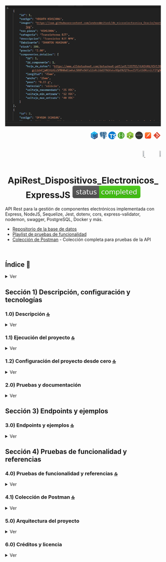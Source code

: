 ![Index app](../doc/assets/componentes-example.png)

<div align="right">
   <img width="25" height="25" src="../doc/assets/icons/backend/javascript-typescript/png/sequelize.png" />
   <img width="25" height="25" src="../doc/assets/icons/database/png/postgres.png" />
   <img width="25" height="25" src="../doc/assets/icons/backend/javascript-typescript/png/typescript.png" />
   <img width="25" height="25" src="../doc/assets/icons/devops/png/swagger.png" />
   <img width="25" height="25" src="../doc/assets/icons/backend/javascript-typescript/png/nodejs.png" />
   <img width="25" height="25" src="../doc/assets/icons/backend/javascript-typescript/png/express-js.png" />
   <img width="25" height="25" src="../doc/assets/icons/devops/png/postman.png" />
   <img width="25" height="25" src="../doc/assets/icons/devops/png/git.png" />
</div>

<br>

<br>

<div align="right">
     <a href="../README.md" target="_blank">
       <img src="../doc/assets/translation/eeuu-flag.jpg" width="10%" height="10%" />
   </a>
    <a href="./README.es.md" target="_blank">
       <img src="../doc/assets/translation/arg-flag.jpg" width="10%" height="10%" />
   </a>
</div>


<br>

<div align="center">

# ApiRest_Dispositivos_Electronicos_ExpressJS ![(status-completed)](../doc/assets/icons/badges/status-completed.svg)


</div>

API Rest para la gestión de componentes electrónicos implementada con Express, NodeJS, Sequelize, Jest, dotenv, cors, express-validator, nodemon, swagger, PostgreSQL, Docker y más.

*   [Repositorio de la base de datos](https://github.com/andresWeitzel/db_dispositivos_electronicos_postgreSQL)
*   [Playlist de pruebas de funcionalidad](https://www.youtube.com/playlist?list=PLCl11UFjHurDLAizKGgiChAKBJx1V19Fo)
*   [Colección de Postman](../postman/collections/Api_DispElectr_Express.postman_collection.json) - Colección completa para pruebas de la API

<br>

## Índice 📜

<details>
   <summary>Ver</summary>
  <br>

- [1.0) Descripción del proyecto](#10-descripción)
- [1.1) Ejecución del proyecto](#11-ejecución-del-proyecto)
- [1.2) Configuración desde cero](#12-configuración-desde-cero)
- [1.3) Configuración de base de datos con Docker y PostgreSQL](#13-configuración-de-base-de-datos-con-docker-y-postgresql)
- [1.4) Tecnologías](#14-tecnologías)
- [2.0) Pruebas y documentación](#20-pruebas-y-documentación)
- [3.0) Endpoints y ejemplos](#30-endpoints-y-ejemplos)
- [4.0) Pruebas de funcionalidad y referencias](#40-pruebas-de-funcionalidad-y-referencias)
- [4.1) Colección de Postman](#41-colección-de-postman)
- [5.0) Arquitectura del proyecto](#50-arquitectura-del-proyecto)
- [6.0) Créditos y licencia](#60-créditos-y-licencia)

<br>

</details>

## Sección 1) Descripción, configuración y tecnologías

### 1.0) Descripción [🔝](#índice-)

<details>
   <summary>Ver</summary>
  <br>

### 1.0.0) Descripción general

**ApiRest_Dispositivos_Electronicos_ExpressJS** es una API REST integral diseñada para gestionar inventario y especificaciones de componentes electrónicos. Este proyecto provee una solución robusta de backend para sistemas de gestión de dispositivos electrónicos, con capacidades avanzadas de búsqueda, especificaciones detalladas de componentes y una arquitectura escalable.

**Características principales:**
- **Soporte multi-componente**: Gestiona diversos componentes electrónicos incluyendo transistores, capacitores, resistencias, microcontroladores y placas de desarrollo
- **Búsqueda y filtrado avanzado**: Capacidades sofisticadas de búsqueda con múltiples criterios y paginación
- **Documentación API completa**: Documentación Swagger auto-generada para todos los endpoints
- **Suite de pruebas robusta**: Pruebas unitarias e integrales extensas con >90% de cobertura
- **Gestión de base de datos**: Base de datos PostgreSQL con Docker para fácil despliegue
- **Validación y manejo de errores**: Validación de entrada y gestión de errores integral
- **Arquitectura escalable**: Diseño modular con separación clara de responsabilidades

**Usuarios objetivo:**
- Proveedores y distribuidores de componentes electrónicos
- Equipos de ingeniería electrónica
- Sistemas de gestión de inventario
- Instituciones educativas que enseñan electrónica
- Hobbistas y makers que gestionan colecciones de componentes

### 1.0.1) Arquitectura y funcionamiento

**Resumen de arquitectura:**
La aplicación sigue un **patrón de arquitectura en capas** con separación clara de responsabilidades:

```
┌─────────────────────────────────────────────────────────────┐
│                    Capa de Presentación                    │
│  ┌─────────────────┐  ┌─────────────────┐  ┌──────────────┐ │
│  │   Rutas API     │  │   Middleware    │  │   Swagger    │ │
│  │                 │  │                 │  │ Documentación│ │
│  └─────────────────┘  └─────────────────┘  └──────────────┘ │
└─────────────────────────────────────────────────────────────┘
┌─────────────────────────────────────────────────────────────┐
│                    Capa de Lógica de Negocio                │
│  ┌─────────────────┐  ┌─────────────────┐  ┌──────────────┐ │
│  │   Controladores │  │    Servicios    │  │   Helpers    │ │
│  │                 │  │                 │  │              │ │
│  └─────────────────┘  └─────────────────┘  └──────────────┘ │
└─────────────────────────────────────────────────────────────┘
┌─────────────────────────────────────────────────────────────┐
│                    Capa de Acceso a Datos                   │
│  ┌─────────────────┐  ┌─────────────────┐  ┌──────────────┐ │
│  │    Modelos      │  │   Sequelize     │  │  PostgreSQL  │ │
│  │                 │  │     ORM         │  │  Base de datos│ │
│  └─────────────────┘  └─────────────────┘  └──────────────┘ │
└─────────────────────────────────────────────────────────────┘
```

**Componentes principales:**

1. **Capa de rutas** (`src/config/routes/`):
   - Endpoints RESTful para cada tipo de componente
   - Enrutamiento de solicitudes y manejo de métodos HTTP
   - Procesamiento de parámetros de URL

2. **Capa de controladores** (`src/controllers/`):
   - Manejo de solicitudes/respuestas
   - Validación y saneamiento de entrada
   - Coordinación de lógica de negocio
   - Formateo de respuestas de error

3. **Capa de servicios** (`src/services/`):
   - Implementación de lógica de negocio
   - Operaciones de base de datos vía Sequelize
   - Transformación y procesamiento de datos
   - Manejo de consultas complejas

4. **Capa de modelos** (`src/models/sequelize/`):
   - Definición de esquemas de base de datos
   - Configuración de modelos Sequelize
   - Relaciones y asociaciones de tablas
   - Reglas de validación de datos

5. **Capa de base de datos**:
   - Motor de base de datos PostgreSQL
   - Contenerización con Docker
   - Pooling y optimización de conexiones
   - Persistencia y recuperación de datos

**Flujo de datos:**
1. **Recepción de solicitud**: Express.js recibe las solicitudes HTTP
2. **Procesamiento de middleware**: CORS, logging y validación procesan la solicitud
3. **Enrutamiento**: El router de Express dirige la solicitud al endpoint adecuado
4. **Ejecución de controlador**: El controlador valida la entrada y llama al servicio correspondiente
5. **Procesamiento en servicios**: La capa de servicios maneja la lógica de negocio y operaciones de base de datos
6. **Generación de respuesta**: Se envía la respuesta formateada al cliente

**Tipos de componentes soportados:**
- **Componentes** (`componentes`): Información base (código, descripción, precio, stock)
- **Detalles de componente** (`componentes_detalles`): Especificaciones técnicas y hojas de datos
- **Transistores bipolares** (`transistores_bipolares`): Especificaciones y parámetros BJT
- **Transistores MOSFET** (`transistores_mosfet`): Características y ratings MOSFET
- **Capacitores electrolíticos** (`capacitores_electroliticos`): Especificaciones de capacitores

<br>

</details>

### 1.1) Ejecución del proyecto [🔝](#índice-)

<details>
   <summary>Ver</summary>
   <br>

#### 1.1.0) Configuración inicial

#### Prerrequisitos
Antes de comenzar, asegúrate de tener instalado lo siguiente:
- **Node.js** (v18 LTS o superior) - [Descargar aquí](https://nodejs.org/en/download)
- **Docker Desktop** - [Descargar aquí](https://www.docker.com/products/docker-desktop/)
- **Git** - [Descargar aquí](https://git-scm.com/downloads)
- **IDE** (VS Code recomendado) - [Descargar aquí](https://code.visualstudio.com/)

#### Paso 1: Clonar y preparar el proyecto

1. **Clona el repositorio:**
```bash
git clone https://github.com/andresWeitzel/ApiRest_Dispositivos_Electronicos_ExpressJS
```

2. **Navega al directorio del proyecto:**
```bash
cd ApiRest_Dispositivos_Electronicos_ExpressJS
```

3. **Instala las dependencias:**
```bash
npm install
```

#### Paso 2: Configuración de la base de datos

1. **Inicia la base de datos PostgreSQL con Docker:**
```bash
docker-compose up -d
```

2. **Verifica que el contenedor esté corriendo (opcional):**
```bash
docker ps
```

3. **Revisa los logs de la base de datos (opcional):**
```bash
docker-compose logs postgres
```

4. **Reinicia la base de datos si es necesario (opcional):**
```bash
docker-compose down -v
docker-compose up -d
```

#### Paso 3: Ejecutar la aplicación

**Modo desarrollo (con recarga automática):**
```bash
npm run start:dev
```

**Modo producción:**
```bash
npm start
```

**Comando alternativo de desarrollo:**
```bash
npm run dev
```

#### Paso 4: Verificar la instalación

1. **Verifica que el servidor esté corriendo:**
   - Busca: `Server is running on port 8082`
   - Busca: `Swagger documentation available at http://localhost:8082/api-docs`

2. **Accede a la aplicación:**
   - **URL base de la API**: `http://localhost:8082`
   - **Documentación Swagger**: `http://localhost:8082/api-docs`
   - **Health Check**: `http://localhost:8082/api/v1/health`

#### Solución de problemas

**Puerto en uso:**
```bash
# Matar procesos usando el puerto 8082
npx kill-port 8082

# O encontrar y matar el proceso específico
netstat -ano | findstr :8082
taskkill /PID <PID> /F
```

**Problemas de conexión a la base de datos:**
```bash
# Verifica si Docker está corriendo
docker --version

# Verifica el estado del contenedor
docker-compose ps

# Reinicia los contenedores
docker-compose restart

# Ver logs detallados
docker-compose logs postgres
```

**Problemas de versión de Node.js:**
```bash
# Verifica la versión de Node.js
node --version

# Usa nvm para cambiar de versión (si está instalado)
nvm use 18
```

**Problemas de permisos (Linux/Mac):**
```bash
# Corrige permisos de Docker
sudo usermod -aG docker $USER
# Cierra sesión y vuelve a entrar
```

#### Scripts disponibles

| Comando | Descripción |
|---------|-------------|
| `npm start` | Inicia el servidor en producción |
| `npm run start:dev` | Inicia el servidor en desarrollo con recarga automática |
| `npm run dev` | Comando alternativo de desarrollo |
| `npm test` | Ejecuta todas las pruebas |
| `npm run test:watch` | Ejecuta pruebas en modo watch |
| `npm run test:cov` | Ejecuta pruebas con cobertura |
| `npm run test:unit` | Ejecuta solo pruebas unitarias |
| `npm run test:integration` | Ejecuta solo pruebas de integración |
| `npm run format-prettier` | Formatea el código con Prettier |
| `npm run check` | Verifica el formato markdown |

<br>

</details>

### 1.2) Configuración del proyecto desde cero [🔝](#índice-)

<details>
   <summary>Ver</summary>
  <br>

#### 1.2.0) Configuración inicial

Esta sección te guía para configurar el proyecto desde cero, incluyendo todas las dependencias, estructura y configuración.

#### Prerrequisitos
- **Node.js** (v18 LTS o superior) - [Descargar aquí](https://nodejs.org/en/download)
- **Docker Desktop** - [Descargar aquí](https://www.docker.com/products/docker-desktop/)
- **Git** - [Descargar aquí](https://git-scm.com/downloads)
- **IDE** (VS Code recomendado) - [Descargar aquí](https://code.visualstudio.com/)

#### Paso 1: Inicialización del proyecto

1. **Crea el directorio del proyecto:**
```bash
mkdir ApiRest_Dispositivos_Electronicos_ExpressJS
cd ApiRest_Dispositivos_Electronicos_ExpressJS
```

2. **Inicializa el proyecto Node.js:**
```bash
npm init -y
```

3. **Crea la estructura del proyecto:**
```bash
mkdir -p src/{config/{middleware,routes},controllers,db,enums,helpers,models,services,test,utils}
mkdir -p src/controllers/{component,component-detail,bipolar-transistor,mosfet-transistor,electrolytic-capacitor}
mkdir -p src/services/{component,component-detail,bipolar-transistor,mosfet-transistor,electrolytic-capacitor}
mkdir -p src/models/sequelize
mkdir -p src/test/{unit-test,integration-test,mock}
mkdir -p src/test/unit-test/{helpers,services}
mkdir -p src/test/unit-test/helpers/{pagination,validations}
mkdir -p doc/{assets,translation}
mkdir -p init
mkdir -p postman/collections
mkdir -p scripts
```

#### Paso 2: Instalación de dependencias principales

1. **Instala dependencias de producción:**
```bash
# Framework y middleware principal
npm install express cors morgan dotenv dotenv-expand

# Base de datos y ORM
npm install sequelize pg pg-hstore

# Documentación API
npm install swagger-ui-express swagger-jsdoc

# Logging
npm install winston

# Parseo de body
npm install body-parser
```

2. **Instala dependencias de desarrollo:**
```bash
# Servidor de desarrollo
npm install --save-dev nodemon

# Framework de testing
npm install --save-dev jest supertest

# Formateo y linting
npm install --save-dev prettier

# Linting de markdown
npm install --save-dev remark-cli remark-preset-lint-recommended remark-lint-emphasis-marker remark-lint-strong-marker remark-lint-table-cell-padding remark-preset-lint-consistent

# Validación
npm install --save-dev express-validator

# Utilidades
npm install --save-dev express-list-endpoints sqlite3
```

#### Paso 3: Archivos de configuración

1. **Crea .gitignore:**
```bash
# Dependencias
node_modules/
npm-debug.log*
yarn-debug.log*
yarn-error.log*

# Variables de entorno
.env
.env.local
.env.development.local
.env.test.local
.env.production.local

# Logs
logs
*.log

# Datos de runtime
pids
*.pid
*.seed
*.pid.lock

# Cobertura de herramientas como istanbul
coverage/
*.lcov

# nyc test coverage
.nyc_output

# Directorios de dependencias
node_modules/
jspm_packages/

# Cache opcional de npm
.npm

# Historial REPL opcional
.node_repl_history

# Salida de 'npm pack'
*.tgz

# Archivo de integridad de Yarn
.yarn-integrity

# Archivos de entorno dotenv
.env

# Archivos de IDE
.vscode/
.idea/
*.swp
*.swo

# Archivos generados por el SO
.DS_Store
.DS_Store?
._*
.Spotlight-V100
.Trashes
ehthumbs.db
Thumbs.db

# Reportes de test
test-report.json
```

2. **Agrega scripts a package.json:**
```json
{
  "scripts": {
    "start": "node src/server.js",
    "start:dev": "nodemon src/server.js",
    "dev": "nodemon src/server.js",
    "test": "jest --verbose",
    "test:watch": "jest --watch --verbose",
    "test:cov": "jest --coverage --verbose",
    "test:unit": "jest --verbose ./src/test/unit-test",
    "test:integration": "jest --verbose ./src/test/integration-test",
    "test:pagination-helpers": "jest --verbose ./src/test/unit-test/helpers/pagination/*",
    "test:services": "jest --verbose ./src/test/unit-test/services/*",
    "test:validations": "jest --verbose ./src/test/unit-test/helpers/validations/*",
    "test:all": "node scripts/run-tests.js",
    "format-prettier": "prettier --write \"{src,test}/**/*.{js,ts}\"",
    "check": "remark . --quiet --frail",
    "format-remark": "remark . --quiet --frail --output",
    "format-md": "remark . --output"
  }
}
```

#### Paso 4: Configuración de la base de datos

1. **Crea docker-compose.yml:**
```yaml
version: '3.8'

services:
  postgres:
    image: postgres:15
    container_name: dispositivos_electronicos_db
    environment:
      POSTGRES_DB: dispositivos_electronicos
      POSTGRES_USER: dispositivos_user
      POSTGRES_PASSWORD: dispositivos_pass
    ports:
      - "5432:5432"
    volumes:
      - postgres_data:/var/lib/postgresql/data
      - ./init:/docker-entrypoint-initdb.d
    command: >
      postgres
      -c shared_buffers=256MB
      -c effective_cache_size=1GB
      -c maintenance_work_mem=64MB
      -c wal_buffers=16MB
      -c work_mem=4MB

volumes:
  postgres_data:
```

2. **Crea el archivo .env:**
```env
# Configuración de base de datos
DB_NAME_PROD=dispositivos_electronicos
DB_USER_PROD=dispositivos_user
DB_PASS_PROD=dispositivos_pass
DB_HOST_PROD=localhost
DB_DIALECT_PROD=postgres
DB_PORT_PROD=5432

# Configuración de la aplicación
PROD_PORT=8082
APP_PORT=8082

# Endpoints de la API
API_LOCAL_BASE_URL=http://localhost:8082
API_COMPONENT_NAME_URL=/api/v1/componentes
API_COMPONENT_DETAIL_NAME_URL=/api/v1/componentes-detalles
API_BIPOLAR_TRANSISTOR_NAME_URL=/api/v1/transistores-bipolares
API_ELECTROLYTIC_CAPACITOR_NAME_URL=/api/v1/capacitores-electroliticos
```

#### Paso 5: Archivos principales de la aplicación

1. **Crea src/server.js:**
```javascript
require('dotenv').config();

const PORT = process.env.PROD_PORT || process.env.APP_PORT || 8082;
const { appMiddleware } = require('./config/middleware/index');
const { swaggerDocs } = require('./utils/swagger');
const { defineAssociations } = require('./models/sequelize/associations');

let app;

const run = async () => {
  try {
    defineAssociations();
    app = await appMiddleware();
    
    app.listen(PORT, async () => {
      console.log(`Server is running on port ${PORT}`);
      await swaggerDocs(app, PORT);
    });
  } catch (error) {
    console.log(`Error en la función run(): ${error}`);
  }
};

run();
```

2. **Crea la configuración de Jest (jest.config.js):**
```javascript
const config = {
  setupFilesAfterEnv: ['./src/test/mock/set-env-vars.js'],
  testEnvironment: 'node',
  collectCoverageFrom: [
    'src/**/*.js',
    '!src/test/**',
    '!src/server.js'
  ],
  coverageDirectory: 'coverage',
  coverageReporters: ['text', 'lcov', 'html']
};

module.exports = config;
```

#### Paso 6: Iniciar desarrollo

1. **Inicia la base de datos:**
```bash
docker-compose up -d
```

2. **Ejecuta la aplicación:**
```bash
# Modo desarrollo
npm run start:dev

# Modo producción
npm start
```

3. **Ejecuta pruebas:**
```bash
# Todas las pruebas
npm test

# Solo pruebas unitarias
npm run test:unit

# Solo pruebas de integración
npm run test:integration

# Con cobertura
npm run test:cov
```

#### Paso 7: Configuración adicional

1. **Crea README.md con la documentación del proyecto**
2. **Configura la colección de Postman para pruebas de la API**
3. **Configura VS Code para desarrollo consistente**
4. **Configura pipeline CI/CD (opcional)**

#### Estructura general del proyecto

```
ApiRest_Dispositivos_Electronicos_ExpressJS/
├── src/
│   ├── config/
│   │   ├── middleware/
│   │   └── routes/
│   ├── controllers/
│   ├── db/
│   ├── enums/
│   ├── helpers/
│   ├── models/
│   ├── services/
│   ├── test/
│   ├── utils/
│   └── server.js
├── doc/
├── init/
├── postman/
├── scripts/
├── docker-compose.yml
├── jest.config.js
├── package.json
└── README.md
```

Esta estructura provee una base escalable y mantenible para el proyecto de API de dispositivos electrónicos.

<br>

</details>

### 2.0) Pruebas y documentación

<details>
   <summary>Ver</summary>
   <br>

Este proyecto incluye una suite completa de pruebas con pruebas unitarias e integración para asegurar la calidad y confiabilidad del código.

**Framework de pruebas:** Jest con Supertest para pruebas de API
**Cobertura:** >90% de cobertura de código
**Tipos de prueba:** Pruebas unitarias, pruebas de integración, pruebas de validación

### 2.0.1) Documentación Swagger

- **Swagger UI**: Accede a la documentación interactiva de la API en `http://localhost:8082/api-docs`
- **Definición OpenAPI**: El archivo de configuración Swagger se encuentra en `src/utils/swagger.js`

</details>

## Sección 3) Endpoints y ejemplos

### 3.0) Endpoints y ejemplos [🔝](#índice-)

<details>
   <summary>Ver</summary>
   <br>

#### 3.0.0) Endpoints y ejemplos

- **Componentes** (`componentes`):
  - **GET**: `http://localhost:8082/api/v1/componentes`
  - **POST**: `http://localhost:8082/api/v1/componentes`
  - **PUT**: `http://localhost:8082/api/v1/componentes/:id`
  - **DELETE**: `http://localhost:8082/api/v1/componentes/:id`

- **Detalles de componente** (`componentes_detalles`):
  - **GET**: `http://localhost:8082/api/v1/componentes-detalles`
  - **POST**: `http://localhost:8082/api/v1/componentes-detalles`
  - **PUT**: `http://localhost:8082/api/v1/componentes-detalles/:id`
  - **DELETE**: `http://localhost:8082/api/v1/componentes-detalles/:id`

- **Transistores bipolares** (`transistores_bipolares`):
  - **GET**: `http://localhost:8082/api/v1/transistores-bipolares`
  - **POST**: `http://localhost:8082/api/v1/transistores-bipolares`
  - **PUT**: `http://localhost:8082/api/v1/transistores-bipolares/:id`
  - **DELETE**: `http://localhost:8082/api/v1/transistores-bipolares/:id`

- **Transistores MOSFET** (`transistores_mosfet`):
  - **GET**: `http://localhost:8082/api/v1/transistores-mosfet`
  - **POST**: `http://localhost:8082/api/v1/transistores-mosfet`
  - **PUT**: `http://localhost:8082/api/v1/transistores-mosfet/:id`
  - **DELETE**: `http://localhost:8082/api/v1/transistores-mosfet/:id`

- **Capacitores electrolíticos** (`capacitores_electroliticos`):
  - **GET**: `http://localhost:8082/api/v1/capacitores-electroliticos`
  - **POST**: `http://localhost:8082/api/v1/capacitores-electroliticos`
  - **PUT**: `http://localhost:8082/api/v1/capacitores-electroliticos/:id`
  - **DELETE**: `http://localhost:8082/api/v1/capacitores-electroliticos/:id`

<br>

</details>

## Sección 4) Pruebas de funcionalidad y referencias

### 4.0) Pruebas de funcionalidad y referencias [🔝](#índice-)

<details>
   <summary>Ver</summary>
   <br>

#### 4.0.0) Pruebas de funcionalidad

- **Pruebas unitarias**: Pruebas individuales para cada componente
- **Pruebas de integración**: Pruebas que verifican la interacción entre componentes
- **Pruebas de sistema**: Pruebas que verifican la funcionalidad completa del sistema

#### 4.0.1) Referencias

- **Documentación**: Swagger para documentación interactiva
- **Postman**: Colección de Postman para pruebas de la API
- **Video tutoriales**: [Playlist de pruebas de funcionalidad](https://www.youtube.com/playlist?list=PLCl11UFjHurDLAizKGgiChAKBJx1V19Fo)

<br>

</details>

### 4.1) Colección de Postman [🔝](#índice-)

<details>
   <summary>Ver</summary>
   <br>

#### 4.1.0) Colección de Postman

Una colección completa de Postman está incluida en este proyecto para facilitar las pruebas y desarrollo de la API. La colección contiene solicitudes pre-configuradas para todos los endpoints de la API con headers apropiados, ejemplos de body y variables de entorno.

**Ubicación de la colección:**
- **Archivo**: `postman/collections/Api_DispElectr_Express.postman_collection.json`
- **Tamaño**: ~481KB con más de 11,000 líneas de configuración
- **Cobertura**: Cobertura completa de la API para todos los endpoints

**Características principales:**
- **Cobertura completa de la API**: CRUD, búsqueda y paginación para todos los componentes
- **Configuración pre-establecida**: Variables de entorno, headers y ejemplos de body
- **Capacidades de prueba**: Validación de respuestas, pruebas de error y paginación

<br>

</details>

### 5.0) Arquitectura del proyecto

<details>
   <summary>Ver</summary>
   <br>

### 5.0.0) Diagrama de arquitectura

El siguiente diagrama ilustra la arquitectura general del proyecto:

```mermaid
graph TD;
  A[Cliente/Frontend/Postman/Swagger] -->|HTTP| B(Express.js API)
  B --> C[Middleware (CORS, Logger, Validaciones)]
  C --> D[Controladores]
  D --> E[Servicios]
  E --> F[Modelos Sequelize]
  F --> G[(Base de datos PostgreSQL)]
```

El diagrama está disponible como imagen en la carpeta `doc/assets/` y puede ser visualizado en la documentación del proyecto.

</details>

### 6.0) Créditos y licencia

<details>
   <summary>Ver</summary>
   <br>

### 6.0.0) Créditos

- Desarrollador principal: **Andrés Weitzel**
- Repositorio de la base de datos: [db_dispositivos_electronicos_postgreSQL](https://github.com/andresWeitzel/db_dispositivos_electronicos_postgreSQL)
- Íconos y recursos visuales: [Simple Icons](https://simpleicons.org/), [SVG Repo](https://www.svgrepo.com/)

### 6.0.1) Licencia

Este proyecto está licenciado bajo la Licencia MIT. Consulta el archivo `LICENSE` para más detalles.

</details>
